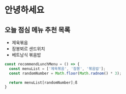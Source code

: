 # 안녕하세요

## 오늘 점심 메뉴 추천 목록

- 제육볶음
- 잠봉뵈르 샌드위치
- 베트남식 볶음밥

```javascript
const recommendLunchMenu = () => {
  const menuList = ['제육볶음', '잠봉', '볶음밥'];
  const randomNumber = Math.floor(Math.radnom() * 3);
  
  return menuList[randomNumber];ß
}
```